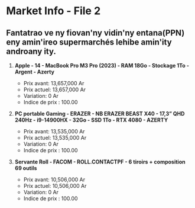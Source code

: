 # Market Info - File 2

## Fantatrao ve ny fiovan'ny vidin'ny entana(PPN) eny amin'ireo supermarchés lehibe amin'ity androany ity.

1. **Apple - 14 - MacBook Pro M3 Pro (2023) - RAM 18Go - Stockage 1To - Argent - Azerty**
   - Prix avant: 13,657,000 Ar
   - Prix actuel: 13,657,000 Ar
   - Variation: 0 Ar
   - Indice de prix : 100.00

2. **PC portable Gaming - ERAZER - NB ERAZER BEAST X40 - 17,3” QHD 240Hz - i9-14900HX - 32Go - SSD 1To - RTX 4080 - AZERTY**
   - Prix avant: 13,535,000 Ar
   - Prix actuel: 13,535,000 Ar
   - Variation: 0 Ar
   - Indice de prix : 100.00

3. **Servante Roll - FACOM - ROLL.CONTACTPF - 6 tiroirs + composition 69 outils**
   - Prix avant: 10,506,000 Ar
   - Prix actuel: 10,506,000 Ar
   - Variation: 0 Ar
   - Indice de prix : 100.00

